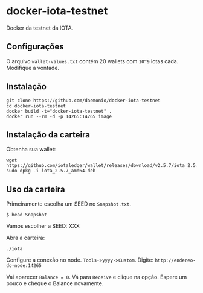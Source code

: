 # docker-iota-testnet
Docker da testnet da IOTA.

## Configurações

O arquivo `wallet-values.txt` contém 20 wallets com `10^9` iotas cada. Modifique a vontade.

## Instalação

    git clone https://github.com/daemonio/docker-iota-testnet
    cd docker-iota-testnet
    docker build -t="docker-iota-testnet" .
    docker run --rm -d -p 14265:14265 image

## Instalação da carteira

Obtenha sua wallet:

    wget https://github.com/iotaledger/wallet/releases/download/v2.5.7/iota_2.5.7_amd64.deb
    sudo dpkg -i iota_2.5.7_amd64.deb

## Uso da carteira

Primeiramente escolha um SEED no `Snapshot.txt`.

    $ head Snapshot

Vamos escolher a SEED: XXX

Abra a carteira:

    ./iota

Configure a conexão no node. `Tools->yyyy->Custom`. Digite: `http://endereo-do-node:14265`

Vai aparecer `Balance = 0`. Vá para `Receive` e clique na opção. Espere um pouco e cheque o Balance novamente.
